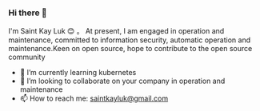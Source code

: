 ### Hi there 👋

<!--
**SaintKayLuk/saintkayluk** is a ✨ _special_ ✨ repository because its `README.md` (this file) appears on your GitHub profile.

Here are some ideas to get you started:

- 🔭 I’m currently working on ...
- 🌱 I’m currently learning ...
- 👯 I’m looking to collaborate on ...
- 🤔 I’m looking for help with ...
- 💬 Ask me about ...
- 📫 How to reach me: ...
- 😄 Pronouns: ...
- ⚡ Fun fact: ...
-->


I'm Saint Kay Luk 😊 。 At present, I am engaged in operation and maintenance, committed to information security, automatic operation and maintenance.Keen on open source, hope to contribute to the open source community

- 🌱 I’m currently learning kubernetes
- 👯 I’m looking to collaborate on your company in operation and maintenance
- 📫 How to reach me: saintkayluk@gmail.com

